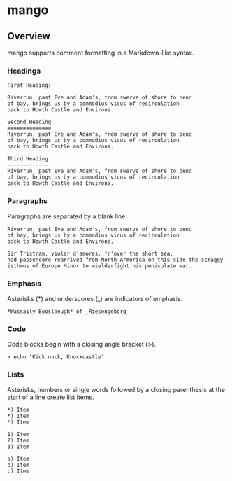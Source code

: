 # mango


## Overview

mango supports comment formatting in a Markdown-like syntax.

### Headings

```
First Heading:

Riverrun, past Eve and Adam's, from swerve of shore to bend
of bay, brings us by a commodius vicus of recirculation
back to Howth Castle and Environs.

Second Heading
==============
Riverrun, past Eve and Adam's, from swerve of shore to bend
of bay, brings us by a commodius vicus of recirculation
back to Howth Castle and Environs.

Third Heading
-------------
Riverrun, past Eve and Adam's, from swerve of shore to bend
of bay, brings us by a commodius vicus of recirculation
back to Howth Castle and Environs.
```

### Paragraphs

Paragraphs are separated by a blank line.

```
Riverrun, past Eve and Adam's, from swerve of shore to bend
of bay, brings us by a commodius vicus of recirculation
back to Howth Castle and Environs.

Sir Tristram, violer d'amores, fr'over the short sea,
had passencore rearrived from North Armorica on this side the scraggy
isthmus of Europe Minor to wielderfight his penisolate war.
```

### Emphasis

Asterisks (\*) and underscores (\_) are indicators of emphasis.

```
*Wassaily Booslaeugh* of _Riesengeborg_
```

### Code

Code blocks begin with a closing angle bracket (>).

```
> echo "Kick nuck, Knockcastle"
```

### Lists

Asterisks, numbers or single words followed by a closing parenthesis
at the start of a line create list items.

```
*) Item
*) Item
*) Item

1) Item
2) Item
3) Item

a) Item
b) Item
c) Item
```

